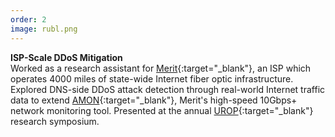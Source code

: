 ```yaml
---
order: 2
image: rubl.png
---
```


**ISP-Scale DDoS Mitigation**  
Worked as a research assistant for [Merit](https://www.merit.edu){:target="_blank"}, an ISP which
operates 4000 miles of state-wide Internet fiber optic infrastructure. Explored
DNS-side DDoS attack detection through real-world Internet traffic data to
extend [AMON](https://ieeexplore.ieee.org/abstract/document/7460178/){:target="_blank"}, Merit's
high-speed 10Gbps+ network monitoring tool. Presented at the annual
[UROP](https://lsa.umich.edu/urop){:target="_blank"} research symposium.
